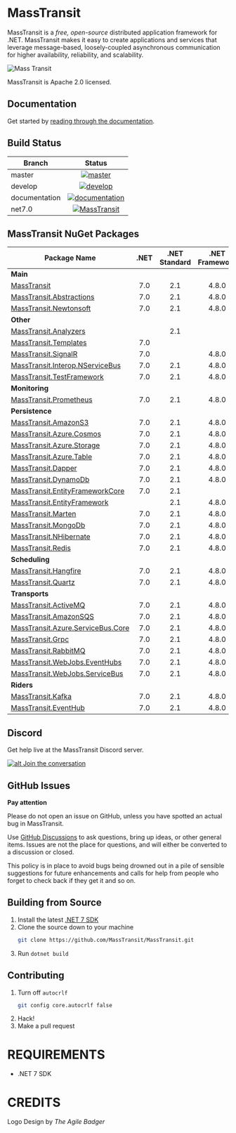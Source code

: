MassTransit
===========

MassTransit is a _free, open-source_ distributed application framework for .NET. MassTransit makes it easy to create applications and services that leverage message-based, loosely-coupled asynchronous communication for higher availability, reliability, and scalability.

![Mass Transit](https://avatars2.githubusercontent.com/u/317796?s=200&v=4 "Mass Transit")

MassTransit is Apache 2.0 licensed.

## Documentation

Get started by [reading through the documentation](https://masstransit-project.com/).

Build Status
------------

| Branch        |                                                                                                Status                                                                                                      |
|---------------|:----------------------------------------------------------------------------------------------------------------------------------------------------------------------------------------------------------:|
| master        |    [![master](https://github.com/MassTransit/MassTransit/actions/workflows/build.yml/badge.svg?branch=master&event=push)](https://github.com/MassTransit/MassTransit/actions/workflows/build.yml)          |
| develop       |   [![develop](https://github.com/MassTransit/MassTransit/actions/workflows/build.yml/badge.svg?branch=develop&event=push)](https://github.com/MassTransit/MassTransit/actions/workflows/build.yml)         |
| documentation | [![documentation](https://github.com/MassTransit/MassTransit/actions/workflows/docs.yml/badge.svg?branch=develop&event=push)](https://github.com/MassTransit/MassTransit/actions/workflows/docs.yml)       |
| net7.0        | [![MassTransit](https://github.com/fineksus-ahmetulusoy/MassTransit/actions/workflows/build.yml/badge.svg?branch=net7.0)](https://github.com/fineksus-ahmetulusoy/MassTransit/actions/workflows/build.yml) |

MassTransit NuGet Packages
---------------------------

| Package Name                                                    | .NET | .NET Standard | .NET Framework |
|-----------------------------------------------------------------|:----:|:-------------:|:--------------:|
| **Main**                                                        |      |               |                |
| [MassTransit][MassTransit.nuget]                                | 7.0  |      2.1      |     4.8.0      |
| [MassTransit.Abstractions][MassTransitAbstractions.nuget]       | 7.0  |      2.1      |     4.8.0      |
| [MassTransit.Newtonsoft][MassTransitNewtonsoft.nuget]           | 7.0  |      2.1      |     4.8.0      |
| **Other**                                                       |      |               |                |
| [MassTransit.Analyzers][Analyzers.nuget]                        |      |      2.1      |                |
| [MassTransit.Templates][Templates.nuget]                        | 7.0  |               |                |
| [MassTransit.SignalR][SignalR.nuget]                            | 7.0  |               |     4.8.0      |
| [MassTransit.Interop.NServiceBus][MassTransitNServiceBus.nuget] | 7.0  |      2.1      |     4.8.0      |
| [MassTransit.TestFramework][TestFramework.nuget]                | 7.0  |      2.1      |     4.8.0      |
| **Monitoring**                                                  |      |               |                |
| [MassTransit.Prometheus][Prometheus.nuget]                      | 7.0  |      2.1      |     4.8.0      |
| **Persistence**                                                 |      |               |                |
| [MassTransit.AmazonS3][AmazonS3.nuget]                          | 7.0  |      2.1      |     4.8.0      |
| [MassTransit.Azure.Cosmos][Cosmos.nuget]                        | 7.0  |      2.1      |     4.8.0      |
| [MassTransit.Azure.Storage][AzureStorage.nuget]                 | 7.0  |      2.1      |     4.8.0      |
| [MassTransit.Azure.Table][AzureTable.nuget]                     | 7.0  |      2.1      |     4.8.0      |
| [MassTransit.Dapper][Dapper.nuget]                              | 7.0  |      2.1      |     4.8.0      |
| [MassTransit.DynamoDb][DynamoDb.nuget]                          | 7.0  |      2.1      |     4.8.0      |
| [MassTransit.EntityFrameworkCore][EFCore.nuget]                 | 7.0  |      2.1      |                |
| [MassTransit.EntityFramework][EF.nuget]                         |      |      2.1      |     4.8.0      |     
| [MassTransit.Marten][Marten.nuget]                              | 7.0  |      2.1      |     4.8.0      |
| [MassTransit.MongoDb][MongoDb.nuget]                            | 7.0  |      2.1      |     4.8.0      |
| [MassTransit.NHibernate][NHibernate.nuget]                      | 7.0  |      2.1      |     4.8.0      |
| [MassTransit.Redis][Redis.nuget]                                | 7.0  |      2.1      |     4.8.0      |
| **Scheduling**                                                  |      |               |                |
| [MassTransit.Hangfire][Hangfire.nuget]                          | 7.0  |      2.1      |     4.8.0      |
| [MassTransit.Quartz][Quartz.nuget]                              | 7.0  |      2.1      |     4.8.0      |
| **Transports**                                                  |      |               |                |
| [MassTransit.ActiveMQ][ActiveMQ.nuget]                          | 7.0  |      2.1      |     4.8.0      |
| [MassTransit.AmazonSQS][AmazonSQS.nuget]                        | 7.0  |      2.1      |     4.8.0      |
| [MassTransit.Azure.ServiceBus.Core][AzureSbCore.nuget]          | 7.0  |      2.1      |     4.8.0      |
| [MassTransit.Grpc][Grpc.nuget]                                  | 7.0  |      2.1      |     4.8.0      |
| [MassTransit.RabbitMQ][RabbitMQ.nuget]                          | 7.0  |      2.1      |     4.8.0      |
| [MassTransit.WebJobs.EventHubs][EventHubs.nuget]                | 7.0  |      2.1      |     4.8.0      |
| [MassTransit.WebJobs.ServiceBus][AzureFunc.nuget]               | 7.0  |      2.1      |     4.8.0      |
| **Riders**                                                      |      |               |                |
| [MassTransit.Kafka][Kafka.nuget]                                | 7.0  |      2.1      |     4.8.0      |
| [MassTransit.EventHub][EventHub.nuget]                          | 7.0  |      2.1      |     4.8.0      |

## Discord 

Get help live at the MassTransit Discord server.

[![alt Join the conversation](https://img.shields.io/discord/682238261753675864.svg "Discord")](https://discord.gg/rNpQgYn)

## GitHub Issues

**Pay attention**

Please do not open an issue on GitHub, unless you have spotted an actual bug in MassTransit. 

Use [GitHub Discussions](https://github.com/MassTransit/MassTransit/discussions) to ask questions, bring up ideas, or other general items. Issues are not the place for questions, and will either be converted to a discussion or closed.

This policy is in place to avoid bugs being drowned out in a pile of sensible suggestions for future 
enhancements and calls for help from people who forget to check back if they get it and so on.

## Building from Source

 1. Install the latest [.NET 7 SDK](https://dotnet.microsoft.com/en-us/download/dotnet/7.0)
 2. Clone the source down to your machine<br/>
    ```bash
    git clone https://github.com/MassTransit/MassTransit.git
    ```
 3. Run `dotnet build`

## Contributing

 1. Turn off `autocrlf`
    ```bash
    git config core.autocrlf false
    ```
 2. Hack!
 3. Make a pull request
 
# REQUIREMENTS
* .NET 7 SDK

# CREDITS
Logo Design by _The Agile Badger_

[MassTransit.nuget]: https://www.nuget.org/packages/MassTransit
[MassTransitAbstractions.nuget]: https://www.nuget.org/packages/MassTransit.Abstractions
[MassTransitNewtonsoft.nuget]: https://www.nuget.org/packages/MassTransit.Newtonsoft
[MassTransitNServiceBus.nuget]: https://www.nuget.org/packages/MassTransit.Interop.NServiceBus
[Analyzers.nuget]: https://www.nuget.org/packages/MassTransit.Analyzers
[Templates.nuget]: https://www.nuget.org/packages/MassTransit.Templates
[SignalR.nuget]: https://www.nuget.org/packages/MassTransit.SignalR
[TestFramework.nuget]: https://www.nuget.org/packages/MassTransit.TestFramework

[Prometheus.nuget]: https://www.nuget.org/packages/MassTransit.Prometheus

[Cosmos.nuget]: https://www.nuget.org/packages/MassTransit.Azure.Cosmos
[AzureStorage.nuget]: https://www.nuget.org/packages/MassTransit.Azure.Storage
[AzureTable.nuget]: https://www.nuget.org/packages/MassTransit.Azure.Table
[Dapper.nuget]: https://www.nuget.org/packages/MassTransit.DapperIntegration
[DynamoDb.nuget]: https://www.nuget.org/packages/MassTransit.DynamoDb
[EFCore.nuget]: https://www.nuget.org/packages/MassTransit.EntityFrameworkCore
[EF.nuget]: https://www.nuget.org/packages/MassTransit.EntityFramework
[Marten.nuget]: https://www.nuget.org/packages/MassTransit.Marten
[MongoDb.nuget]: https://www.nuget.org/packages/MassTransit.MongoDb
[NHibernate.nuget]: https://www.nuget.org/packages/MassTransit.NHibernate
[Redis.nuget]: https://www.nuget.org/packages/MassTransit.Redis

[Hangfire.nuget]: https://www.nuget.org/packages/MassTransit.Hangfire
[Quartz.nuget]: https://www.nuget.org/packages/MassTransit.Quartz

[ActiveMQ.nuget]: https://www.nuget.org/packages/MassTransit.ActiveMQ
[AmazonS3.nuget]: https://www.nuget.org/packages/MassTransit.AmazonS3
[AmazonSQS.nuget]: https://www.nuget.org/packages/MassTransit.AmazonSQS
[AzureSbCore.nuget]: https://www.nuget.org/packages/MassTransit.Azure.ServiceBus.Core
[Grpc.nuget]: https://www.nuget.org/packages/MassTransit.Grpc
[RabbitMQ.nuget]: https://www.nuget.org/packages/MassTransit.RabbitMQ
[EventHubs.nuget]: https://www.nuget.org/packages/MassTransit.WebJobs.EventHubs
[AzureFunc.nuget]: https://www.nuget.org/packages/MassTransit.WebJobs.ServiceBus

[Kafka.nuget]: https://www.nuget.org/packages/MassTransit.Kafka
[EventHub.nuget]: https://www.nuget.org/packages/MassTransit.EventHub
